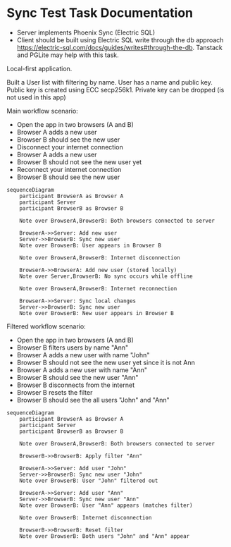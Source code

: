 # Sync Test Task Documentation

- Server implements Phoenix Sync (Electric SQL)
- Client should be built using Electric SQL write through the db approach https://electric-sql.com/docs/guides/writes#through-the-db. Tanstack and PGLite may help with this task.


Local-first application.


Built a User list with filtering by name.
User has a name and public key. Public key is created using ECC secp256k1. Private key can be dropped (is not used in this app)



Main workflow scenario:
 - Open the app in two browsers (A and B)
 - Browser A adds a new user
 - Browser B should see the new user
 - Disconnect your internet connection
 - Browser A adds a new user
 - Browser B should not see the new user yet
 - Reconnect your internet connection
 - Browser B should see the new user

```mermaid
sequenceDiagram
    participant BrowserA as Browser A
    participant Server
    participant BrowserB as Browser B

    Note over BrowserA,BrowserB: Both browsers connected to server
    
    BrowserA->>Server: Add new user
    Server->>BrowserB: Sync new user
    Note over BrowserB: User appears in Browser B
    
    Note over BrowserA,BrowserB: Internet disconnection
    
    BrowserA->>BrowserA: Add new user (stored locally)
    Note over Server,BrowserB: No sync occurs while offline
    
    Note over BrowserA,BrowserB: Internet reconnection
    
    BrowserA->>Server: Sync local changes
    Server->>BrowserB: Sync new user
    Note over BrowserB: New user appears in Browser B
```


Filtered workflow scenario:
 - Open the app in two browsers (A and B)
 - Browser B filters users by name "Ann"
 - Browser A adds a new user with name "John"
 - Browser B should not see the new user yet since it is not Ann
 - Browser A adds a new user with name "Ann"
 - Browser B should see the new user "Ann"
 - Browser B disconnects from the internet
 - Browser B resets the filter
 - Browser B should see the all users "John" and "Ann"

```mermaid
sequenceDiagram
    participant BrowserA as Browser A
    participant Server
    participant BrowserB as Browser B
    
    Note over BrowserA,BrowserB: Both browsers connected to server
    
    BrowserB->>BrowserB: Apply filter "Ann"
    
    BrowserA->>Server: Add user "John"
    Server->>BrowserB: Sync new user "John"
    Note over BrowserB: User "John" filtered out
    
    BrowserA->>Server: Add user "Ann"
    Server->>BrowserB: Sync new user "Ann"
    Note over BrowserB: User "Ann" appears (matches filter)
    
    Note over BrowserB: Internet disconnection
    
    BrowserB->>BrowserB: Reset filter
    Note over BrowserB: Both users "John" and "Ann" appear
```